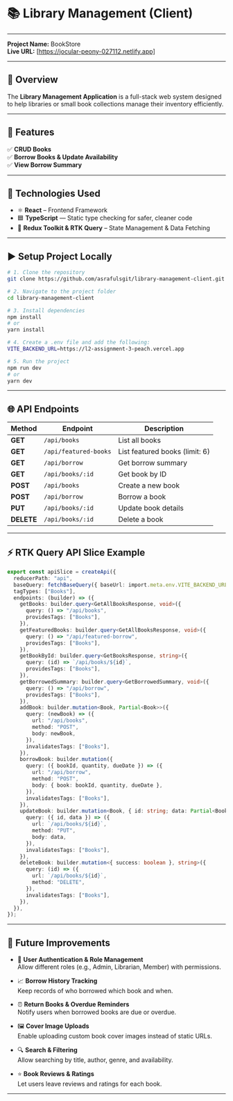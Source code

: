 # 📚 Library Management (Client)

---

**Project Name:** BookStore  
**Live URL:** [https://jocular-peony-027112.netlify.app]

---

## 📝 Overview

The **Library Management Application** is a full-stack web system designed to help libraries or small book collections manage their inventory efficiently.

---

## 🚀 Features

✅ **CRUD Books**  
✅ **Borrow Books & Update Availability**  
✅ **View Borrow Summary**  

---

## 🧪 Technologies Used

- ⚛️ **React** – Frontend Framework
- 🟦 **TypeScript** — Static type checking for safer, cleaner code
- 🎯 **Redux Toolkit & RTK Query** – State Management & Data Fetching

---

## ▶️ Setup Project Locally

```bash
# 1. Clone the repository
git clone https://github.com/asrafulsgit/library-management-client.git

# 2. Navigate to the project folder
cd library-management-client

# 3. Install dependencies
npm install
# or
yarn install

# 4. Create a .env file and add the following:
VITE_BACKEND_URL=https://l2-assignment-3-peach.vercel.app

# 5. Run the project
npm run dev
# or
yarn dev
```

---

## 🌐 API Endpoints

| Method | Endpoint                  | Description                       |
|--------|---------------------------|-----------------------------------|
| **GET**    | `/api/books`              | List all books                    |
| **GET**    | `/api/featured-books`     | List featured books (limit: 6)    |
| **GET**    | `/api/borrow`             | Get borrow summary                |
| **GET**    | `/api/books/:id`          | Get book by ID                    |
| **POST**   | `/api/books`              | Create a new book                 |
| **POST**   | `/api/borrow`             | Borrow a book                     |
| **PUT**    | `/api/books/:id`          | Update book details               |
| **DELETE** | `/api/books/:id`          | Delete a book                     |

---

## ⚡ RTK Query API Slice Example

```typescript
export const apiSlice = createApi({
  reducerPath: "api",
  baseQuery: fetchBaseQuery({ baseUrl: import.meta.env.VITE_BACKEND_URL }),
  tagTypes: ["Books"],
  endpoints: (builder) => ({
    getBooks: builder.query<GetAllBooksResponse, void>({
      query: () => "/api/books",
      providesTags: ["Books"],
    }),
    getFeaturedBooks: builder.query<GetAllBooksResponse, void>({
      query: () => "/api/featured-borrow",
      providesTags: ["Books"],
    }),
    getBookById: builder.query<GetBooksResponse, string>({
      query: (id) => `/api/books/${id}`,
      providesTags: ["Books"],
    }),
    getBorrowedSummary: builder.query<GetBorrowedSummary, void>({
      query: () => "/api/borrow",
      providesTags: ["Books"],
    }),
    addBook: builder.mutation<Book, Partial<Book>>({
      query: (newBook) => ({
        url: "/api/books",
        method: "POST",
        body: newBook,
      }),
      invalidatesTags: ["Books"],
    }),
    borrowBook: builder.mutation({
      query: ({ bookId, quantity, dueDate }) => ({
        url: "/api/borrow",
        method: "POST",
        body: { book: bookId, quantity, dueDate },
      }),
      invalidatesTags: ["Books"],
    }),
    updateBook: builder.mutation<Book, { id: string; data: Partial<Book> }>({
      query: ({ id, data }) => ({
        url: `/api/books/${id}`,
        method: "PUT",
        body: data,
      }),
      invalidatesTags: ["Books"],
    }),
    deleteBook: builder.mutation<{ success: boolean }, string>({
      query: (id) => ({
        url: `/api/books/${id}`,
        method: "DELETE",
      }),
      invalidatesTags: ["Books"],
    }),
  }),
});
```
---

## 🧩 Future Improvements

- 🔐 **User Authentication & Role Management**  
  Allow different roles (e.g., Admin, Librarian, Member) with permissions.

- 📈 **Borrow History Tracking**  
  Keep records of who borrowed which book and when.

- ⏰ **Return Books & Overdue Reminders**  
  Notify users when borrowed books are due or overdue.

- 🖼️ **Cover Image Uploads**  
  Enable uploading custom book cover images instead of static URLs.

- 🔍 **Search & Filtering**  
  Allow searching by title, author, genre, and availability.

- ⭐ **Book Reviews & Ratings**  
  Let users leave reviews and ratings for each book.

---
